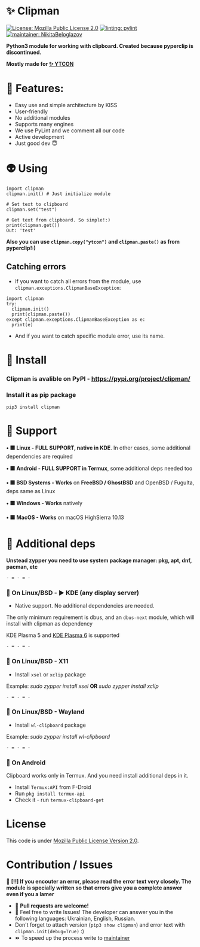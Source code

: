 <!-- # Copyright (c) 2023 Nikita Beloglazov -->
<!-- License: Mozilla Public License 2.0 -->
# ✨ Clipman
[![License: Mozilla Public License 2.0](https://img.shields.io/badge/License:_MPL_2.0-blueviolet?logo=googledocs&logoColor=white&style=for-the-badge)](https://mozilla.org/en-US/MPL/2.0)
[![linting: pylint](https://img.shields.io/badge/Linting:_pylint-success?logo=azurefunctions&logoColor=white&style=for-the-badge)](https://pylint.pycqa.org/en/latest/)
[![maintainer: NikitaBeloglazov](https://img.shields.io/badge/Maintainer:_.%E2%80%A2%C2%B0%E2%97%8F%E2%9D%A4%EF%B8%8F%20NikitaBeloglazov%20Software%20Foundation%20%E2%9D%A4%EF%B8%8F%E2%97%8F%C2%B0%E2%80%A2.-informational?logoColor=white&style=for-the-badge&logo=github)](https://github.com/NikitaBeloglazov)

__Python3 module for working with clipboard. Created because pyperclip is discontinued.__

__Mostly made for [✨ YTCON](https://github.com/NikitaBeloglazov/ytcon)__

# 📘 Features:
* Easy use and simple architecture by KISS
* User-friendly
* No additional modules
* Supports many engines
* We use PyLint and we comment all our code
* Active development
* Just good dev 😇

# 👽 Using
```python3
import clipman
clipman.init() # Just initialize module

# Set text to clipboard
clipman.set("test")

# Get text from clipboard. So simple!:)
print(clipman.get())
Out: 'test'
```
__Also you can use `clipman.copy("ytcon")` and `clipman.paste()` as from pyperclip!:)__
## Catching errors
* If you want to catch all errors from the module, use `clipman.exceptions.ClipmanBaseException`:
```python3
import clipman
try:
  clipman.init()
  print(clipman.paste())
except clipman.exceptions.ClipmanBaseException as e:
  print(e)
```
* And if you want to catch specific module error, use its name.

# 🚀 Install
### Clipman is avalible on PyPI - https://pypi.org/project/clipman/

### Install it as pip package
```shell
pip3 install clipman
```

# 🔌 Support
__•‎ 🟩 Linux - FULL SUPPORT, native in KDE__.
In other cases, some additional dependencies are required

__•‎ 🟩 Android - FULL SUPPORT in Termux__, some additional deps needed too

__•‎ 🟩 BSD Systems - Works__ on __FreeBSD / GhostBSD__ and OpenBSD / FuguIta, deps same as Linux

__•‎ 🟩 Windows - Works__ natively

__•‎ 🟩 MacOS - Works__ on macOS HighSierra 10.13

# 📙 Additional deps
__Unstead zypper you need to use system package manager: pkg, apt, dnf, pacman, etc__

`- = - = -`
### 🐧 On Linux/BSD - ▶️ KDE (any display server)

- Native support. No additional dependencies are needed.

The only minimum requirement is dbus, and an `dbus-next` module, which will install with clipman as dependency

KDE Plasma 5 and [KDE Plasma 6](https://kde.org/announcements/megarelease/6/) is supported

`- = - = -`
### 🐧 On Linux/BSD - X11
- Install `xsel` or `xclip` package

Example: _sudo zypper install xsel_ __OR__ _sudo zypper install xclip_

`- = - = -`
### 🐧 On Linux/BSD - Wayland
- Install `wl-clipboard` package

Example: _sudo zypper install wl-clipboard_

`- = - = -`
### 🐸 On Android
Clipboard works only in Termux.
And you need install additional deps in it.
* Install ```Termux:API``` from F-Droid
* Run ```pkg install termux-api```
* Check it - run ```termux-clipboard-get```

# License
This code is under [Mozilla Public License Version 2.0](/../../blob/main/LICENSE).

# Contribution / Issues
📕 __[!!] If you encouter an error, please read the error text very closely.
The module is specially written so that errors give you a complete answer even if you a lamer__

* 🥼 __Pull requests are welcome!__
* 🌈 Feel free to write Issues! The developer can answer you in the following languages: Ukrainian, English, Russian.
* Don't forget to attach version (`pip3 show clipman`) and error text with `clipman.init(debug=True)` :)
* ⏩ To speed up the process write to [maintainer](https://github.com/NikitaBeloglazov)
